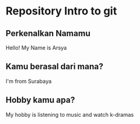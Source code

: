 # Repository Intro to git

## Perkenalkan Namamu
Hello! My Name is Arsya

## Kamu berasal dari mana?
I'm from Surabaya

## Hobby kamu apa?
My hobby is listening to music and watch k-dramas
